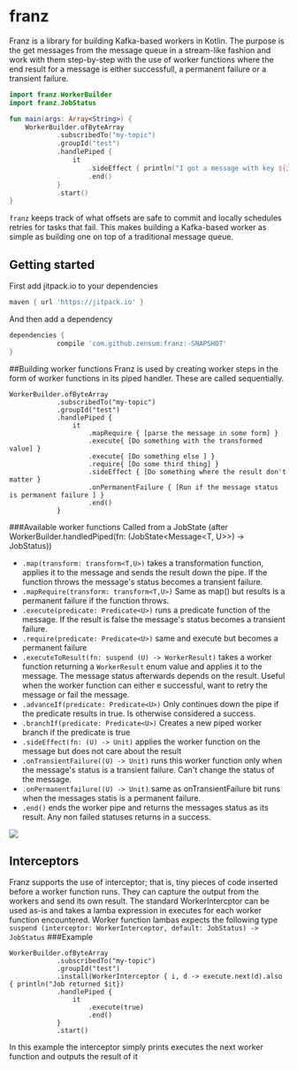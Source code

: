 # franz

Franz is a library for building Kafka-based workers in Kotlin.
The purpose is the get messages from the message queue in a stream-like fashion and work with them step-by-step with the
use of worker functions where the end result for a message is either successfull, a permanent failure or a transient failure.

```kotlin
import franz.WorkerBuilder
import franz.JobStatus

fun main(args: Array<String>) {
    WorkerBuilder.ofByteArray
            .subscribedTo("my-topic")
            .groupId("test")
            .handlePiped {
                it
                    .sideEffect { println("I got a message with key ${it.key} containing ${value}") }
                    .end()
            }
            .start()
}
```

`franz` keeps track of what offsets are safe to commit and locally schedules retries for tasks that fail. This makes building a Kafka-based worker as simple as building one on top of a traditional message queue.

## Getting started

First add jitpack.io to your dependencies

``` gradle
maven { url 'https://jitpack.io' }
```

And then add a dependency

``` gradle
dependencies {
            compile 'com.github.zensum:franz:-SNAPSHOT'
}
```

##Building worker functions
Franz is used by creating worker steps in the form of worker functions in its piped handler.
These are called sequentially.
```
WorkerBuilder.ofByteArray
            .subscribedTo("my-topic")
            .groupId("test")
            .handlePiped {
                it
                    .mapRequire { [parse the message in some form] }
                    .execute{ [Do something with the transformed value] }
                    .execute{ [Do something else ] }
                    .require{ [Do some third thing] }
                    .sideEffect { [Do something where the result don't matter }
                    .onPermanentFailure { [Run if the message status is permanent failure ] }
                    .end()
            }
```

###Available worker functions
Called from a JobState (after WorkerBuilder.handledPiped(fn: (JobState<Message<T, U>>) -> JobStatus))
* `.map(transform: transform<T,U>)` takes a transformation function, applies it to the message and sends the result down the pipe. If the function throws the message's status becomes a transient failure.
* `.mapRequire(transform: transform<T,U>)` Same as map() but results is a permanent failure if the function throws.
* `.execute(predicate: Predicate<U>)` runs a predicate function of the message. If the result is false the message's status becomes a transient failure.
* `.require(predicate: Predicate<U>)` same and execute but becomes a permanent failure 
* `.executeToResult(fn: suspend (U) -> WorkerResult)` takes a worker function returning a `WorkerResult` enum value and applies it to the message. The message status afterwards depends on the result. Useful when the worker function can either e successful, want to retry the message or fail the message.
* `.advanceIf(predicate: Predicate<U>)` Only continues down the pipe if the predicate results in true. Is otherwise considered a success.
* `.branchIf(predicate: Predicate<U>)` Creates a new piped worker branch if the predicate is true
* `.sideEffect(fn: (U) -> Unit)` applies the worker function on the message but does not care about the result
* `.onTransientFailure((U) -> Unit)` runs this worker function only when the message's status is a transient failure. Can't change the status of the message.
* `.onPermanentfailure((U) -> Unit)` same as onTransientFailure bit runs when the messages statis is a permanent failure.
* `.end()` ends the worker pipe and returns the messages status as its result. Any non failed statuses returns in a success.

[![](https://jitpack.io/v/zensum/franz.svg)](https://jitpack.io/#zensum/franz)

## Interceptors
Franz supports the use of interceptor; that is, tiny pieces of code inserted before a worker function runs. They can capture the output from the workers and send its own result.
The standard WorkerIntercptor can be used as-is and takes a lamba expression in executes for each worker function encountered.
Worker function lambas expects the following type `suspend (interceptor: WorkerInterceptor, default: JobStatus) -> JobStatus`
###Example
```
WorkerBuilder.ofByteArray
            .subscribedTo("my-topic")
            .groupId("test")
            .install(WorkerInterceptor { i, d -> execute.next(d).also { println("Job returned $it})
            .handlePiped {
                it
                    .execute(true)
                    .end()
            }
            .start()

```
In this example the interceptor simply prints executes the next worker function and outputs the result of it